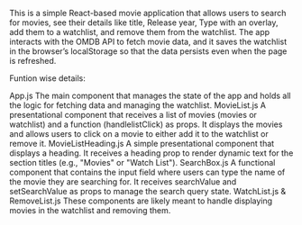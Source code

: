 This is a simple React-based movie application that allows users to search for movies, see their details like title, Release year, Type with an overlay, add them to a watchlist, and remove them from the watchlist. The app interacts with the OMDB API to fetch movie data, and it saves the watchlist in the browser’s localStorage so that the data persists even when the page is refreshed.

Funtion wise details:

App.js The main component that manages the state of the app and holds all the logic for fetching data and managing the watchlist.
MovieList.js A presentational component that receives a list of movies (movies or watchlist) and a function (handlelistClick) as props. It displays the movies and allows users to click on a movie to either add it to the watchlist or remove it.
MovieListHeading.js A simple presentational component that displays a heading. It receives a heading prop to render dynamic text for the section titles (e.g., "Movies" or "Watch List").
SearchBox.js A functional component that contains the input field where users can type the name of the movie they are searching for. It receives searchValue and setSearchValue as props to manage the search query state.
WatchList.js & RemoveList.js These components are likely meant to handle displaying movies in the watchlist and removing them.
